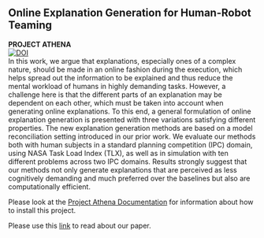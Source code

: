 ## Online Explanation Generation for Human-Robot Teaming

**PROJECT ATHENA**\
[![DOI](https://zenodo.org/badge/184834004.svg)](https://zenodo.org/badge/latestdoi/184834004)\
In this work, we argue that explanations, especially ones of a complex nature, should be made in an online fashion during the execution, which helps spread out the information to be explained and thus reduce the mental workload of humans in highly demanding tasks. However, a challenge here is that the different parts of an explanation may be dependent on each other, which must be taken into account when generating online explanations. To this end, a general formulation of online explanation generation is presented with three variations satisfying different properties. The new explanation generation methods are based on a model reconciliation setting introduced in our prior work. We evaluate our methods both with human subjects in a standard planning competition (IPC) domain, using NASA Task Load Index (TLX), as well as in simulation with ten different problems across two IPC domains. Results strongly suggest that our methods not only generate explanations that are perceived as less cognitively demanding and much preferred over the baselines but also are computationally efficient.

Please look at the [Project Athena Documentation](https://github.com/mehrdadzakershahrak/Online-Explanation-Generation/blob/master/Project%20Athena%20Documentation.pdf) for information about how to install this project.

Please use this [link](https://arxiv.org/pdf/1903.06418) to read about our paper.

